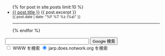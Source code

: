 <ul>
  {% for post in site.posts limit:10 %}
  <li>
    <a href="{{ post.url | absolute_url }}">{{ post.title }}</a>
    {{ post.excerpt }}
    &nbsp;
    <small><div class="float-right">{{ post.date | date: "%F %T %z (%a)" }}</div></small>
    <hr/>
  </li>
  {% endfor %}
</ul>

<!-- SiteSearch Google -->
<form method=GET action="https://www.google.co.jp/search">
<p>
<input type=text name=q size=31 maxlength=255 value="">
<input type=hidden name=hl value="ja">
<input type=hidden name=ie value="UTF-8">
<input type=submit name=btnG value="Google 検索">
<input type=hidden name=domains value="jarp.does.notwork.org"><br>
<input type=radio name=sitesearch value=""> WWW を検索
<input type=radio name=sitesearch value="jarp.does.notwork.org" checked> jarp.does.notwork.org を検索 <br>
</p>
</form>
